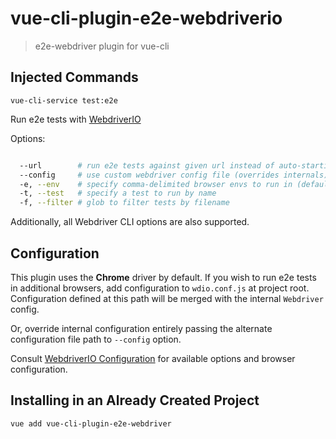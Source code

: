 # vue-cli-plugin-e2e-webdriverio

> e2e-webdriver plugin for vue-cli

## Injected Commands

`vue-cli-service test:e2e`

Run e2e tests with [WebdriverIO](http://webdriver.io/)

Options:

```sh

  --url        # run e2e tests against given url instead of auto-starting dev server
  --config     # use custom webdriver config file (overrides internals)
  -e, --env    # specify comma-delimited browser envs to run in (default: chrome)
  -t, --test   # specify a test to run by name
  -f, --filter # glob to filter tests by filename

```

Additionally, all Webdriver CLI options are also supported.

## Configuration

This plugin uses the **Chrome** driver by default. If you wish to run e2e tests in additional browsers, add configuration to `wdio.conf.js` at project root.
Configuration defined at this path will be merged with the internal `Webdriver` config.

Or, override internal configuration entirely passing the alternate configuration file path to `--config` option.

Consult [WebdriverIO Configuration](http://webdriver.io/guide/getstarted/configuration.html) for available options and browser configuration.

## Installing in an Already Created Project

`vue add vue-cli-plugin-e2e-webdriver`
